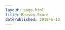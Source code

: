 ```yaml
---
layout: page.html
title: Reason Score
datePublished: 2018-6-10
---
```

<link rel="stylesheet" href="reasonScore.css" />
<script src="ReasonScoreCore-0.js"></script>
<script>window.ReasonScore || (window.ReasonScore = {}), window.ReasonScore.data = { items: { qVW5zS9hcEL2: { id: "qVW5afkgWU4M", type: "claim", content: "Should Fiction City convert Elm Street to only pedestrian traffic?", trans: "qVW5zS9hcELl", ver: "qVW5zS9hcEL2", start: "2018-06-24T23:46:48.159Z", end: "3000-01-01T00:00:00.000Z" }, YF0mukexBZa3: { type: "argument", id: "YF0mDv4e0wP3", parent: "qVW5afkgWU4M", child: "YF0mDv5TUfkp", scope: "qVW5afkgWU4M", pro: !0, affects: "truth", ver: "YF0mukexBZa3", start: "2019-04-04T23:03:43.790Z", end: "3000-01-01T00:00:00.000Z" }, YF0mukeX64Ys: { type: "claim", id: "YF0mDv5TUfkp", content: "The planning commission estimates this will increase foot traffic to local shops by 12% during peak hours.", ver: "YF0mukeX64Ys", start: "2019-04-04T23:03:43.790Z", end: "3000-01-01T00:00:00.000Z" }, YF0kV8GQNNLO: { type: "argument", id: "YF0lhhlkJxUY", parent: "qVW5afkgWU4M", child: "YF0lhhlW8Q9g", scope: "qVW5afkgWU4M", pro: !1, affects: "truth", ver: "YF0kV8GQNNLO", start: "2019-04-04T23:09:07.537Z", end: "3000-01-01T00:00:00.000Z" }, YF0kV8G6EQUC: { type: "claim", id: "YF0lhhlW8Q9g", content: "This will result in traffic being diverted down residential streets.", ver: "YF0kV8G6EQUC", start: "2019-04-04T23:09:07.537Z", end: "3000-01-01T00:00:00.000Z" }, YF0kBfxMvLmy: { type: "argument", id: "YF0kLkHMLdL8", parent: "YF0lhhlW8Q9g", child: "YF0kLkHHlhkn", scope: "YF0lhhlW8Q9g", pro: !0, affects: "relevance", ver: "YF0kBfxMvLmy", start: "2019-04-04T23:11:10.337Z", end: "3000-01-01T00:00:00.000Z" }, YF0kBfxYq2yY: { type: "claim", id: "YF0kLkHHlhkn", content: "Children safety is more important than profit for local shops.", ver: "YF0kBfxYq2yY", start: "2019-04-04T23:11:10.337Z", end: "3000-01-01T00:00:00.000Z" }, YF0julNYqW3p: { type: "argument", id: "YF0jOGkjD99B", parent: "YF0lhhlW8Q9g", child: "YF0jOGkievQo", scope: "YF0lhhlW8Q9g", pro: !1, affects: "truth", ver: "YF0julNYqW3p", start: "2019-04-04T23:14:55.792Z", end: "3000-01-01T00:00:00.000Z" }, YF0julNeawJR: { type: "claim", id: "YF0jOGkievQo", content: "A set of railroad tracks are no longer in use and the City can convert that to a new street.", ver: "YF0julNeawJR", start: "2019-04-04T23:14:55.792Z", end: "3000-01-01T00:00:00.000Z" }, YF0jf2vsU7xX: { type: "argument", id: "YF0js4ThPUiX", parent: "qVW5afkgWU4M", child: "YF0js4UFWxsv", scope: "qVW5afkgWU4M", pro: !1, affects: "truth", ver: "YF0jf2vsU7xX", start: "2019-04-04T23:16:22.681Z", end: "3000-01-01T00:00:00.000Z" }, YF0jf2vomQus: { type: "claim", id: "YF0js4UFWxsv", content: "The conversion will cost 2 Million dollars.", ver: "YF0jf2vomQus", start: "2019-04-04T23:16:22.681Z", end: "3000-01-01T00:00:00.000Z" }, YF0ij0syJfyk: { type: "argument", id: "YF0iEpitXvXy", parent: "YF0mDv5TUfkp", child: "YF0iEpi1Zt0N", scope: "YF0mDv5TUfkp", pro: !0, affects: "relevance", ver: "YF0ij0syJfyk", start: "2019-04-04T23:19:33.616Z", end: "3000-01-01T00:00:00.000Z" }, YF0ij0sYg3hK: { type: "claim", id: "YF0iEpi1Zt0N", content: "The increase in revenue is expected to pay off the expense in under 2 years meeting the cities investment requirements.", ver: "YF0ij0sYg3hK", start: "2019-04-04T23:19:33.616Z", end: "3000-01-01T00:00:00.000Z" } } }</script>
<title>Reason Score</title>
<link href="main.0c0f5393.chunk.css" rel="stylesheet">

<claim claimid="qVW5afkgWU4M"></claim>
<script>!function (f) { function e(e) { for (var r, t, n = e[0], o = e[1], u = e[2], i = 0, l = []; i < n.length; i++)t = n[i], c[t] && l.push(c[t][0]), c[t] = 0; for (r in o) Object.prototype.hasOwnProperty.call(o, r) && (f[r] = o[r]); for (s && s(e); l.length;)l.shift()(); return p.push.apply(p, u || []), a() } function a() { for (var e, r = 0; r < p.length; r++) { for (var t = p[r], n = !0, o = 1; o < t.length; o++) { var u = t[o]; 0 !== c[u] && (n = !1) } n && (p.splice(r--, 1), e = i(i.s = t[0])) } return e } var t = {}, c = { 1: 0 }, p = []; function i(e) { if (t[e]) return t[e].exports; var r = t[e] = { i: e, l: !1, exports: {} }; return f[e].call(r.exports, r, r.exports, i), r.l = !0, r.exports } i.m = f, i.c = t, i.d = function (e, r, t) { i.o(e, r) || Object.defineProperty(e, r, { enumerable: !0, get: t }) }, i.r = function (e) { "undefined" != typeof Symbol && Symbol.toStringTag && Object.defineProperty(e, Symbol.toStringTag, { value: "Module" }), Object.defineProperty(e, "__esModule", { value: !0 }) }, i.t = function (r, e) { if (1 & e && (r = i(r)), 8 & e) return r; if (4 & e && "object" == typeof r && r && r.__esModule) return r; var t = Object.create(null); if (i.r(t), Object.defineProperty(t, "default", { enumerable: !0, value: r }), 2 & e && "string" != typeof r) for (var n in r) i.d(t, n, function (e) { return r[e] }.bind(null, n)); return t }, i.n = function (e) { var r = e && e.__esModule ? function () { return e.default } : function () { return e }; return i.d(r, "a", r), r }, i.o = function (e, r) { return Object.prototype.hasOwnProperty.call(e, r) }, i.p = "/reason-score-react/build/"; var r = window.webpackJsonp = window.webpackJsonp || [], n = r.push.bind(r); r.push = e, r = r.slice(); for (var o = 0; o < r.length; o++)e(r[o]); var s = n; a() }([])</script>
<script src="2.05c08ef7.chunk.js"></script>
<script src="main.4f9aec75.chunk.js"></script>